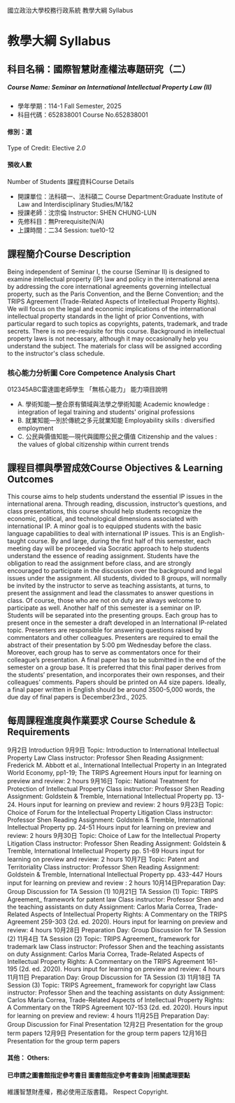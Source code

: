 國立政治大學校務行政系統 教學大綱 Syllabus
# 教學大綱 Syllabus
##  科目名稱：國際智慧財產權法專題研究（二）
#####  Course Name: Seminar on International Intellectual Property Law (II)
  * 學年學期：114-1 Fall Semester, 2025 
  * 科目代碼：652838001 Course No.652838001
#### 修別：選
Type of Credit: Elective 
_2.0_
#### 預收人數
Number of Students
課程資料Course Details
  * 開課單位：法科碩一、法科碩二 Course Department:Graduate Institute of Law and Interdisciplinary Studies/M/1&2 
  * 授課老師：沈宗倫 Instructor: SHEN CHUNG-LUN 
  * 先修科目：無Prerequisite(N/A)
  * 上課時間：二34 Session: tue10-12 
##  課程簡介Course Description
Being independent of Seminar I, the course (Seminar II) is designed to examine intellectual property (IP) law and policy in the international arena by addressing the core international agreements governing intellectual property, such as the Paris Convention, and the Berne Convention; and the TRIPS Agreement (Trade-Related Aspects of Intellectual Property Rights). We will focus on the legal and economic implications of the international intellectual property standards in the light of prior Conventions, with particular regard to such topics as copyrights, patents, trademark, and trade secrets.
There is no pre-requisite for this course. Background in intellectual property laws is not necessary, although it may occasionally help you understand the subject. The materials for class will be assigned according to the instructor's class schedule. 
###  核心能力分析圖 Core Competence Analysis Chart
012345ABC雷達圖老師學生
「無核心能力」 
能力項目說明
  * A. 學術知能—整合原有領域與法學之學術知能 Academic knowledge : integration of legal training and students' original professions
  * B. 就業知能—別於傳統之多元就業知能 Employability skills : diversified employment
  * C. 公民與價值知能—現代與國際公民之價值 Citizenship and the values : the values of global citizenship within current trends
##  課程目標與學習成效Course Objectives & Learning Outcomes 
This course aims to help students understand the essential IP issues in the international arena. Through reading, discussion, instructor’s questions, and class presentations, this course should help students recognize the economic, political, and technological dimensions associated with international IP. A minor goal is to equipped students with the basic language capabilities to deal with international IP issues.
This is an English-taught course. By and large, during the first half of this semester, each meeting day will be proceeded via Socratic approach to help students understand the essence of reading assignment. Students have the obligation to read the assignment before class, and are strongly encouraged to participate in the discussion over the background and legal issues under the assignment. All students, divided to 8 groups, will normally be invited by the instructor to serve as teaching assistants, at turns, to present the assignment and lead the classmates to answer questions in class. Of course, those who are not on duty are always welcome to participate as well.
Another half of this semester is a seminar on IP. Students will be separated into the presenting groups. Each group has to present once in the semester a draft developed in an International IP-related topic. Presenters are responsible for answering questions raised by commentators and other colleagues. Presenters are required to email the abstract of their presentation by 5:00 pm Wednesday before the class. Moreover, each group has to serve as commentators once for their colleague’s presentation. 
A final paper has to be submitted in the end of the semester on a group base. It is preferred that this final paper derives from the students’ presentation, and incorporates their own responses, and their colleagues’ comments. Papers should be printed on A4 size papers. Ideally, a final paper written in English should be around 3500-5,000 words, the due day of final papers is December23rd., 2025.
##  每周課程進度與作業要求 Course Schedule & Requirements
9月2日
Introduction
9月9日
Topic: Introduction to International Intellectual Property Law
Class instructor: Professor Shen
Reading Assignment: Frederick M. Abbott et al., International Intellectual Property in an Integrated World Economy, pp1-19; The TRIPS Agreement
Hours input for learning on preview and review: 2 hours
9月16日
Topic: National Treatment for Protection of Intellectual Property
Class instructor: Professor Shen
Reading Assignment: Goldstein & Tremble, International Intellectual Property pp. 13-24.
Hours input for learning on preview and review: 2 hours
9月23日
Topic: Choice of Forum for the Intellectual Property Litigation
Class instructor: Professor Shen
Reading Assignment: Goldstein & Tremble, International Intellectual Property pp. 24-51
Hours input for learning on preview and review: 2 hours
9月30日
Topic: Choice of Law for the Intellectual Property Litigation
Class instructor: Professor Shen
Reading Assignment: Goldstein & Tremble, International Intellectual Property pp. 51-69
Hours input for learning on preview and review: 2 hours
10月7日
Topic: Patent and Territoriality
Class instructor: Professor Shen
Reading Assignment: Goldstein & Tremble, International Intellectual Property pp. 433-447
Hours input for learning on preview and review : 2 hours
10月14日Preparation Day: Group Discussion for TA Session (1)
10月21日 TA Session (1)
Topic: TRIPS Agreement_ framework for patent law
Class instructor: Professor Shen and the teaching assistants on duty
Assignment: Carlos Maria Correa, Trade-Related Aspects of Intellectual Property Rights: A Commentary on the TRIPS Agreement 259-303 (2d. ed. 2020).
Hours input for learning on preview and review: 4 hours
10月28日 Preparation Day: Group Discussion for TA Session (2)
11月4日 TA Session (2)
Topic: TRIPS Agreement_ framework for trademark law
Class instructor: Professor Shen and the teaching assistants on duty
Assignment: Carlos Maria Correa, Trade-Related Aspects of Intellectual Property Rights: A Commentary on the TRIPS Agreement 161-195 (2d. ed. 2020).
Hours input for learning on preview and review: 4 hours
11月11日 Preparation Day: Group Discussion for TA Session (3)
11月18日 TA Session (3)
Topic: TRIPS Agreement_ framework for copyright law
Class instructor: Professor Shen and the teaching assistants on duty
Assignment: Carlos Maria Correa, Trade-Related Aspects of Intellectual Property Rights: A Commentary on the TRIPS Agreement 107-153 (2d. ed. 2020).
Hours input for learning on preview and review: 4 hours
11月25日 Preparation Day: Group Discussion for Final Presentation
12月2日
Presentation for the group term papers
12月9日
Presentation for the group term papers
12月16日
Presentation for the group term papers
####  其他： Others:
####  已申請之圖書館指定參考書目  圖書館指定參考書查詢 |相關處理要點
維護智慧財產權，務必使用正版書籍。 Respect Copyright.